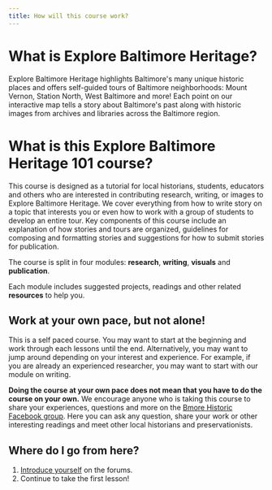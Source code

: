 ```yaml
---
title: How will this course work?
---
```



# What is Explore Baltimore Heritage?

Explore Baltimore Heritage highlights Baltimore's many unique historic places and offers self-guided tours of Baltimore neighborhoods: Mount Vernon, Station North, West Baltimore and more! Each point on our interactive map tells a story about Baltimore's past along with historic images from archives and libraries across the Baltimore region.

# What is this Explore Baltimore Heritage 101 course?

This course is designed as a tutorial for local historians, students, educators and others who are interested in contributing research, writing, or images to Explore Baltimore Heritage. We cover everything from how to write story on a topic that interests you or even how to work with a group of students to develop an entire tour. Key components of this course include an explanation of how stories and tours are organized, guidelines for composing and formatting stories and suggestions for how to submit stories for publication.

The course is split in four modules: **research**, **writing**, **visuals** and **publication**.

Each module includes suggested projects, readings and other related **resources** to help you.

## Work at your own pace, but not alone!

This is a self paced course. You may want to start at the beginning and work through each lessons until the end. Alternatively, you may want to jump around depending on your interest and experience. For example, if you are already an experienced researcher, you may want to start with our module on writing.

**Doing the course at your own pace does not mean that you have to do the course on your own.** We encourage anyone who is taking this course to share your experiences, questions and more on the [Bmore Historic Facebook group](http://facebook.com/groups/bmorehistoric/). Here you can ask any question, share your work or other interesting readings and meet other local historians and preservationists.

## Where do I go from here?

1. [Introduce yourself]({{site.baseurl}}/modules/start/introduce-yourself/) on the forums.
2. Continue to take the first lesson!

